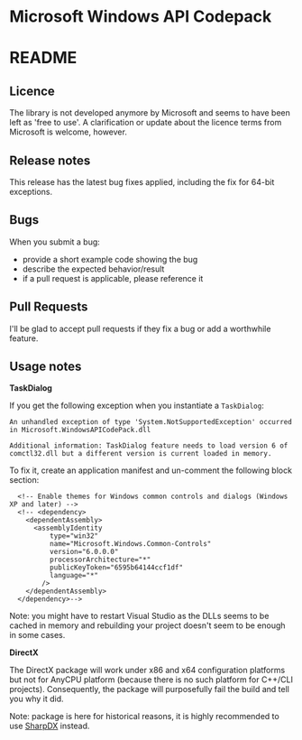 Microsoft Windows API Codepack
=========================

README
======

Licence
-------

The library is not developed anymore by Microsoft and seems to have been left as 'free to use'. A clarification or update about the licence terms from Microsoft is welcome, however.
 
Release notes
-------------

This release has the latest bug fixes applied, including the fix for 64-bit exceptions.

Bugs
----

When you submit a bug:

 - provide a short example code showing the bug
 - describe the expected behavior/result
 - if a pull request is applicable, please reference it

Pull Requests
-------------

I'll be glad to accept pull requests if they fix a bug or add a worthwhile feature.


Usage notes
-----------

**TaskDialog**

If you get the following exception when you instantiate a `TaskDialog`:

```
An unhandled exception of type 'System.NotSupportedException' occurred in Microsoft.WindowsAPICodePack.dll

Additional information: TaskDialog feature needs to load version 6 of comctl32.dll but a different version is current loaded in memory.
```

To fix it, create an application manifest and un-comment the following block section:

```
  <!-- Enable themes for Windows common controls and dialogs (Windows XP and later) -->
  <!-- <dependency>
    <dependentAssembly>
      <assemblyIdentity
          type="win32"
          name="Microsoft.Windows.Common-Controls"
          version="6.0.0.0"
          processorArchitecture="*"
          publicKeyToken="6595b64144ccf1df"
          language="*"
        />
    </dependentAssembly>
  </dependency>-->
```

Note: you might have to restart Visual Studio as the DLLs seems to be cached in memory and rebuilding your project doesn't seem to be enough in some cases.

**DirectX**

The DirectX package will work under x86 and x64 configuration platforms but not for AnyCPU platform (because there is no such platform for C++/CLI projects). Consequently, the package will purposefully fail the build and tell you why it did.

Note: package is here for historical reasons, it is highly recommended to use [SharpDX](http://sharpdx.org/) instead.
